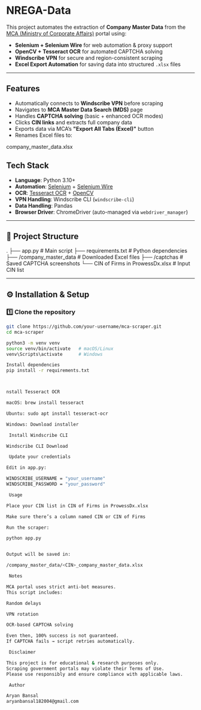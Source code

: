 # NREGA-Data
This project automates the extraction of **Company Master Data** from the [MCA (Ministry of Corporate Affairs)](https://www.mca.gov.in/) portal using:

- **Selenium + Selenium Wire** for web automation & proxy support  
-  **OpenCV + Tesseract OCR** for automated CAPTCHA solving  
- **Windscribe VPN** for secure and region-consistent scraping  
-  **Excel Export Automation** for saving data into structured `.xlsx` files  

---

##  Features
- Automatically connects to **Windscribe VPN** before scraping
- Navigates to **MCA Master Data Search (MDS)** page
- Handles **CAPTCHA solving** (basic + enhanced OCR modes)
- Clicks **CIN links** and extracts full company data
- Exports data via MCA’s **"Export All Tabs (Excel)"** button
- Renames Excel files to:  

company_master_data.xlsx

##  Tech Stack
- **Language**: Python 3.10+
- **Automation**: [Selenium](https://www.selenium.dev/) + [Selenium Wire](https://pypi.org/project/selenium-wire/)
- **OCR**: [Tesseract OCR](https://github.com/tesseract-ocr/tesseract) + [OpenCV](https://opencv.org/)
- **VPN Handling**: Windscribe CLI (`windscribe-cli`)
- **Data Handling**: Pandas
- **Browser Driver**: ChromeDriver (auto-managed via `webdriver_manager`)

---

## 📂 Project Structure
.
├── app.py # Main script
├── requirements.txt # Python dependencies
├── /company_master_data # Downloaded Excel files
├── /captchas # Saved CAPTCHA screenshots
└── CIN of Firms in ProwessDx.xlsx # Input CIN list


---

## ⚙️ Installation & Setup

### 1️⃣ Clone the repository
```bash
git clone https://github.com/your-username/mca-scraper.git
cd mca-scraper

python3 -m venv venv
source venv/bin/activate   # macOS/Linux
venv\Scripts\activate      # Windows

Install dependencies
pip install -r requirements.txt



nstall Tesseract OCR

macOS: brew install tesseract

Ubuntu: sudo apt install tesseract-ocr

Windows: Download installer

 Install Windscribe CLI

Windscribe CLI Download

 Update your credentials

Edit in app.py:

WINDSCRIBE_USERNAME = "your_username"
WINDSCRIBE_PASSWORD = "your_password"

 Usage

Place your CIN list in CIN of Firms in ProwessDx.xlsx

Make sure there’s a column named CIN or CIN of Firms

Run the scraper:

python app.py


Output will be saved in:

/company_master_data/<CIN>_company_master_data.xlsx

 Notes

MCA portal uses strict anti-bot measures.
This script includes:

Random delays

VPN rotation

OCR-based CAPTCHA solving

Even then, 100% success is not guaranteed.
If CAPTCHA fails → script retries automatically.

 Disclaimer

This project is for educational & research purposes only.
Scraping government portals may violate their Terms of Use.
Please use responsibly and ensure compliance with applicable laws.

 Author

Aryan Bansal
aryanbansal182004@gmail.com


